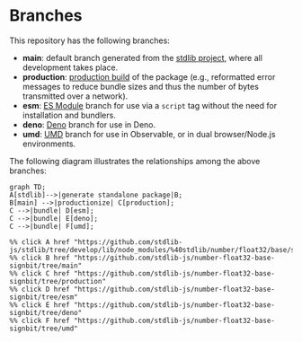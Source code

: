 <!--

@license Apache-2.0

Copyright (c) 2022 The Stdlib Authors.

Licensed under the Apache License, Version 2.0 (the "License");
you may not use this file except in compliance with the License.
You may obtain a copy of the License at

    http://www.apache.org/licenses/LICENSE-2.0

Unless required by applicable law or agreed to in writing, software
distributed under the License is distributed on an "AS IS" BASIS,
WITHOUT WARRANTIES OR CONDITIONS OF ANY KIND, either express or implied.
See the License for the specific language governing permissions and
limitations under the License.

-->

# Branches

This repository has the following branches:

-   **main**: default branch generated from the [stdlib project][stdlib-url], where all development takes place.
-   **production**: [production build][production-url] of the package (e.g., reformatted error messages to reduce bundle sizes and thus the number of bytes transmitted over a network).
-   **esm**: [ES Module][esm-url] branch for use via a `script` tag without the need for installation and bundlers.
-   **deno**: [Deno][deno-url] branch for use in Deno.
-   **umd**: [UMD][umd-url] branch for use in Observable, or in dual browser/Node.js environments.

The following diagram illustrates the relationships among the above branches:

```mermaid
graph TD;
A[stdlib]-->|generate standalone package|B;
B[main] -->|productionize| C[production];
C -->|bundle| D[esm];
C -->|bundle| E[deno];
C -->|bundle| F[umd];

%% click A href "https://github.com/stdlib-js/stdlib/tree/develop/lib/node_modules/%40stdlib/number/float32/base/signbit"
%% click B href "https://github.com/stdlib-js/number-float32-base-signbit/tree/main"
%% click C href "https://github.com/stdlib-js/number-float32-base-signbit/tree/production"
%% click D href "https://github.com/stdlib-js/number-float32-base-signbit/tree/esm"
%% click E href "https://github.com/stdlib-js/number-float32-base-signbit/tree/deno"
%% click F href "https://github.com/stdlib-js/number-float32-base-signbit/tree/umd"
```

[stdlib-url]: https://github.com/stdlib-js/stdlib/tree/develop/lib/node_modules/%40stdlib/number/float32/base/signbit
[production-url]: https://github.com/stdlib-js/number-float32-base-signbit/tree/production
[deno-url]: https://github.com/stdlib-js/number-float32-base-signbit/tree/deno
[umd-url]: https://github.com/stdlib-js/number-float32-base-signbit/tree/umd
[esm-url]: https://github.com/stdlib-js/number-float32-base-signbit/tree/esm